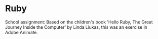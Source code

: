 # Ruby
School assignment: Based on the children's book 'Hello Ruby, The Great Journey Inside the Computer' by Linda Liukas, this was an exercise in Adobe Animate.
